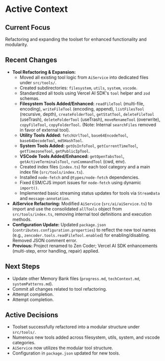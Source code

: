 # Active Context

## Current Focus
Refactoring and expanding the toolset for enhanced functionality and modularity.

## Recent Changes
- **Tool Refactoring & Expansion:**
    - Moved all existing tool logic from `AiService` into dedicated files under `src/tools/`.
    - Created subdirectories: `filesystem`, `utils`, `system`, `vscode`.
    - Standardized all tools using Vercel AI SDK's `tool` helper and `zod` schemas.
    - **Filesystem Tools Added/Enhanced:** `readFileTool` (multi-file, encoding), `writeFileTool` (encoding, append), `listFilesTool` (recursive, depth), `createFolderTool`, `getStatTool`, `deleteFileTool` (useTrash), `deleteFolderTool` (useTrash), `moveRenameTool` (overwrite), `copyFileTool`, `copyFolderTool`. (Note: Internal `searchFiles` removed in favor of external tool).
    - **Utility Tools Added:** `fetchUrlTool`, `base64EncodeTool`, `base64DecodeTool`, `md5HashTool`.
    - **System Tools Added:** `getOsInfoTool`, `getCurrentTimeTool`, `getTimezoneTool`, `getPublicIpTool`.
    - **VSCode Tools Added/Enhanced:** `getOpenTabsTool`, `getActiveTerminalsTool`, `runCommandTool` (cwd, env).
    - Created index files (`index.ts`) for each tool category and a main index file (`src/tools/index.ts`).
    - Installed `node-fetch` and `@types/node-fetch` dependencies.
    - Fixed ESM/CJS import issues for `node-fetch` using dynamic `import()`.
    - Implemented basic streaming status updates for tools via `StreamData` and `message-annotation`.
- **AiService Refactoring:** Modified `AiService` (`src/ai/aiService.ts`) to import and use the consolidated `allTools` object from `src/tools/index.ts`, removing internal tool definitions and execution methods.
- **Configuration Update:** Updated `package.json` (`contributes.configuration.properties`) to reflect the new tool names (e.g., `zencoder.tools.readFileTool.enabled`) for enabling/disabling. Removed JSON comment error.
- **Previous:** Project renamed to Zen Coder; Vercel AI SDK enhancements (multi-step, error handling, repair) applied.

## Next Steps
- Update other Memory Bank files (`progress.md`, `techContext.md`, `systemPatterns.md`).
- Commit all changes related to tool refactoring.
- Attempt completion.
- Attempt completion.

## Active Decisions
- Toolset successfully refactored into a modular structure under `src/tools/`.
- Numerous new tools added across filesystem, utils, system, and vscode categories.
- `AiService` now utilizes the modular tool structure.
- Configuration in `package.json` updated for new tools.